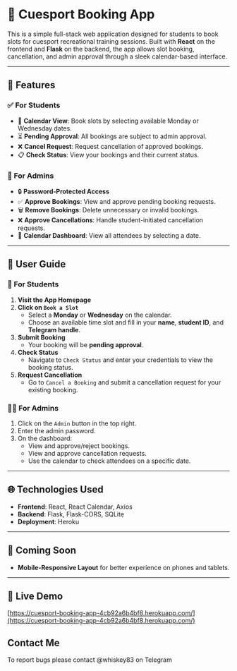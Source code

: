 # 🎱 Cuesport Booking App

This is a simple full-stack web application designed for students to book slots for cuesport recreational training sessions. Built with **React** on the frontend and **Flask** on the backend, the app allows slot booking, cancellation, and admin approval through a sleek calendar-based interface.

---

## 🚀 Features

### ✅ For Students
- 📅 **Calendar View**: Book slots by selecting available Monday or Wednesday dates.
- ⏳ **Pending Approval**: All bookings are subject to admin approval.
- ❌ **Cancel Request**: Request cancellation of approved bookings.
- 📋 **Check Status**: View your bookings and their current status.

### 🔐 For Admins
- 🔒 **Password-Protected Access**
- ✅ **Approve Bookings**: View and approve pending booking requests.
- 🗑 **Remove Bookings**: Delete unnecessary or invalid bookings.
- ❌ **Approve Cancellations**: Handle student-initiated cancellation requests.
- 📆 **Calendar Dashboard**: View all attendees by selecting a date.

---

## 🧭 User Guide

### 👤 For Students
1. **Visit the App Homepage**
2. **Click on `Book a Slot`**
   - Select a **Monday** or **Wednesday** on the calendar.
   - Choose an available time slot and fill in your **name**, **student ID**, and **Telegram handle**.
3. **Submit Booking**
   - Your booking will be **pending approval**.
4. **Check Status**
   - Navigate to `Check Status` and enter your credentials to view the booking status.
5. **Request Cancellation**
   - Go to `Cancel a Booking` and submit a cancellation request for your existing booking.

### 👨‍💼 For Admins
1. Click on the `Admin` button in the top right.
2. Enter the admin password.
3. On the dashboard:
   - View and approve/reject bookings.
   - View and approve cancellation requests.
   - Use the calendar to check attendees on a specific date.

---

## 🌐 Technologies Used

- **Frontend**: React, React Calendar, Axios
- **Backend**: Flask, Flask-CORS, SQLite
- **Deployment**: Heroku

---

## 📱 Coming Soon
- **Mobile-Responsive Layout** for better experience on phones and tablets.

---

## 🔗 Live Demo

[https://cuesport-booking-app-4cb92a6b4bf8.herokuapp.com/](https://cuesport-booking-app-4cb92a6b4bf8.herokuapp.com/)

## Contact Me

To report bugs please contact @whiskey83 on Telegram

